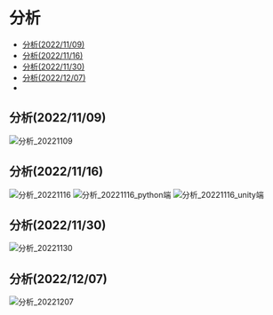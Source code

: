 # 分析
* [分析(2022/11/09)](#分析(20221109))
* [分析(2022/11/16)](#分析(20221116))
* [分析(2022/11/30)](#分析(20221130))
* [分析(2022/12/07)](#分析(20221207))
* 
## 分析(2022/11/09)
![分析_20221109](https://user-images.githubusercontent.com/76472326/207598623-59f2e422-d6ae-4ddc-a798-cd0e105944fb.png)
## 分析(2022/11/16)
![分析_20221116](https://user-images.githubusercontent.com/76472326/207598646-ccc8e359-56e6-4206-bd2e-54b8a4c4eb4e.png)
![分析_20221116_python端](https://user-images.githubusercontent.com/76472326/207598824-5baa4cf1-89bd-40f7-9b26-78b0a34591d5.png)
![分析_20221116_unity端](https://user-images.githubusercontent.com/76472326/207598840-e74e8077-54ad-42e3-8c35-43486d2e1c22.png)
## 分析(2022/11/30)
![分析_20221130](https://user-images.githubusercontent.com/76472326/207598687-45d83a90-8500-43e5-80b0-dc51425490a4.png)
## 分析(2022/12/07)
![分析_20221207](https://user-images.githubusercontent.com/76472326/207598695-f995b435-c438-4551-aac6-bcd82722967b.png)
